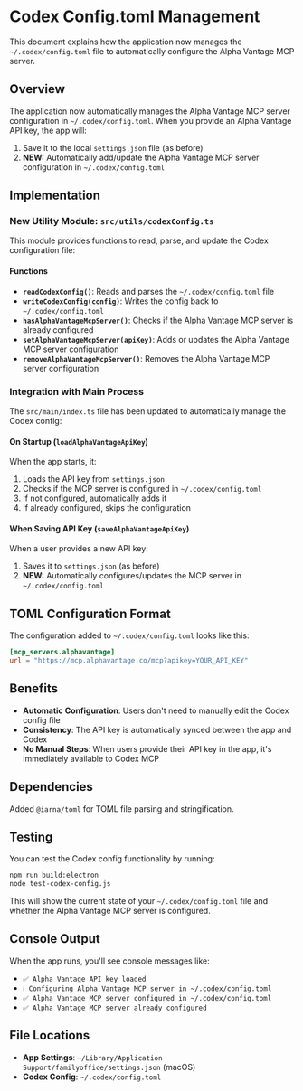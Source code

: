 # Codex Config.toml Management

This document explains how the application now manages the `~/.codex/config.toml` file to automatically configure the Alpha Vantage MCP server.

## Overview

The application now automatically manages the Alpha Vantage MCP server configuration in `~/.codex/config.toml`. When you provide an Alpha Vantage API key, the app will:

1. Save it to the local `settings.json` file (as before)
2. **NEW:** Automatically add/update the Alpha Vantage MCP server configuration in `~/.codex/config.toml`

## Implementation

### New Utility Module: `src/utils/codexConfig.ts`

This module provides functions to read, parse, and update the Codex configuration file:

#### Functions

- **`readCodexConfig()`**: Reads and parses the `~/.codex/config.toml` file
- **`writeCodexConfig(config)`**: Writes the config back to `~/.codex/config.toml`
- **`hasAlphaVantageMcpServer()`**: Checks if the Alpha Vantage MCP server is already configured
- **`setAlphaVantageMcpServer(apiKey)`**: Adds or updates the Alpha Vantage MCP server configuration
- **`removeAlphaVantageMcpServer()`**: Removes the Alpha Vantage MCP server configuration

### Integration with Main Process

The `src/main/index.ts` file has been updated to automatically manage the Codex config:

#### On Startup (`loadAlphaVantageApiKey`)

When the app starts, it:
1. Loads the API key from `settings.json`
2. Checks if the MCP server is configured in `~/.codex/config.toml`
3. If not configured, automatically adds it
4. If already configured, skips the configuration

#### When Saving API Key (`saveAlphaVantageApiKey`)

When a user provides a new API key:
1. Saves it to `settings.json` (as before)
2. **NEW:** Automatically configures/updates the MCP server in `~/.codex/config.toml`

## TOML Configuration Format

The configuration added to `~/.codex/config.toml` looks like this:

```toml
[mcp_servers.alphavantage]
url = "https://mcp.alphavantage.co/mcp?apikey=YOUR_API_KEY"
```

## Benefits

- **Automatic Configuration**: Users don't need to manually edit the Codex config file
- **Consistency**: The API key is automatically synced between the app and Codex
- **No Manual Steps**: When users provide their API key in the app, it's immediately available to Codex MCP

## Dependencies

Added `@iarna/toml` for TOML file parsing and stringification.

## Testing

You can test the Codex config functionality by running:

```bash
npm run build:electron
node test-codex-config.js
```

This will show the current state of your `~/.codex/config.toml` file and whether the Alpha Vantage MCP server is configured.

## Console Output

When the app runs, you'll see console messages like:

- `✅ Alpha Vantage API key loaded`
- `ℹ️ Configuring Alpha Vantage MCP server in ~/.codex/config.toml`
- `✅ Alpha Vantage MCP server configured in ~/.codex/config.toml`
- `✅ Alpha Vantage MCP server already configured`

## File Locations

- **App Settings**: `~/Library/Application Support/familyoffice/settings.json` (macOS)
- **Codex Config**: `~/.codex/config.toml`

